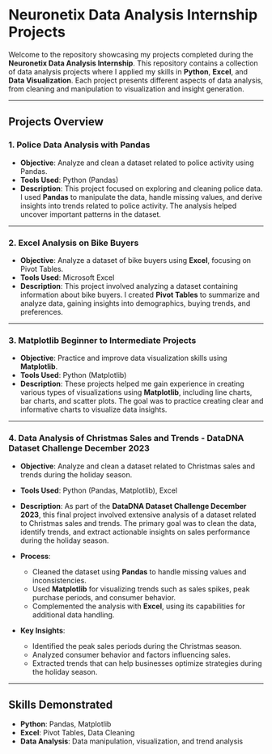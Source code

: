 # Neuronetix Data Analysis Internship Projects

Welcome to the repository showcasing my projects completed during the **Neuronetix Data Analysis Internship**. This repository contains a collection of data analysis projects where I applied my skills in **Python**, **Excel**, and **Data Visualization**. Each project presents different aspects of data analysis, from cleaning and manipulation to visualization and insight generation.

---

## Projects Overview

### 1. **Police Data Analysis with Pandas**
   - **Objective**: Analyze and clean a dataset related to police activity using Pandas.
   - **Tools Used**: Python (Pandas)
   - **Description**: This project focused on exploring and cleaning police data. I used **Pandas** to manipulate the data, handle missing values, and derive insights into trends related to police activity. The analysis helped uncover important patterns in the dataset.

---

### 2. **Excel Analysis on Bike Buyers**
   - **Objective**: Analyze a dataset of bike buyers using **Excel**, focusing on Pivot Tables.
   - **Tools Used**: Microsoft Excel
   - **Description**: This project involved analyzing a dataset containing information about bike buyers. I created **Pivot Tables** to summarize and analyze data, gaining insights into demographics, buying trends, and preferences.

---

### 3. **Matplotlib Beginner to Intermediate Projects**
   - **Objective**: Practice and improve data visualization skills using **Matplotlib**.
   - **Tools Used**: Python (Matplotlib)
   - **Description**: These projects helped me gain experience in creating various types of visualizations using **Matplotlib**, including line charts, bar charts, and scatter plots. The goal was to practice creating clear and informative charts to visualize data insights.

---

### 4. **Data Analysis of Christmas Sales and Trends - DataDNA Dataset Challenge December 2023**
   - **Objective**: Analyze and clean a dataset related to Christmas sales and trends during the holiday season.
   - **Tools Used**: Python (Pandas, Matplotlib), Excel
   - **Description**: As part of the **DataDNA Dataset Challenge December 2023**, this final project involved extensive analysis of a dataset related to Christmas sales and trends. The primary goal was to clean the data, identify trends, and extract actionable insights on sales performance during the holiday season.

   - **Process**: 
     - Cleaned the dataset using **Pandas** to handle missing values and inconsistencies.
     - Used **Matplotlib** for visualizing trends such as sales spikes, peak purchase periods, and consumer behavior.
     - Complemented the analysis with **Excel**, using its capabilities for additional data handling.

   - **Key Insights**:
     - Identified the peak sales periods during the Christmas season.
     - Analyzed consumer behavior and factors influencing sales.
     - Extracted trends that can help businesses optimize strategies during the holiday season.

---

## Skills Demonstrated

- **Python**: Pandas, Matplotlib
- **Excel**: Pivot Tables, Data Cleaning
- **Data Analysis**: Data manipulation, visualization, and trend analysis


